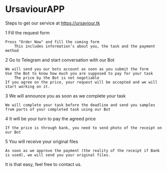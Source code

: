 # UrsaviourAPP

Steps to get our service at https://ursaviour.tk

1 Fill the request form

    Press "Order Now" and fill the coming form
        This includes information’s about you, the task and the payment method

2 Go to Telegram and start conversation with our Bot

    We will send you our bots account as soon as you submit the form
    Use the Bot to know how much you are supposed to pay for your task
        The price by the Bot is not negotiable
    If you agree on the price, your request will be accepted and we will start working on it.

3 We will announce you as soon as we complete your task

    We will complete your task before the deadline and send you samples from parts of your completed task using our Bot

4 It will be your turn to pay the agreed price

    If the price is through bank, you need to send photo of the receipt on our Bot

5 You will receive your original files

    As soon as we approve the payment (the reality of the receipt if Bank is used), we will send you your original files.

It is that easy, feel free to contact us.
